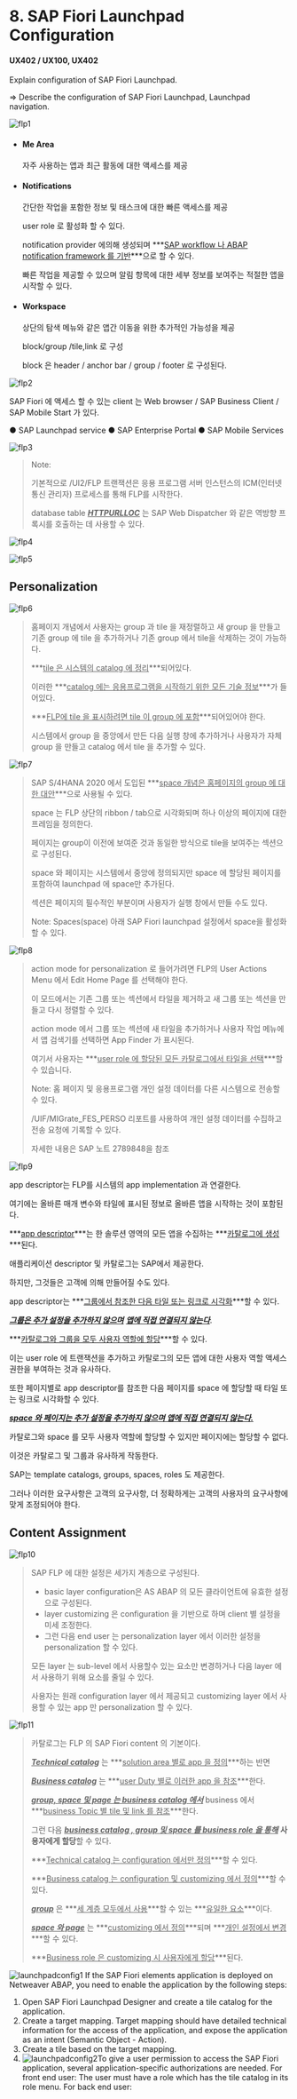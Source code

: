# 8. SAP Fiori Launchpad Configuration

#### UX402 / UX100, UX402

Explain configuration of SAP Fiori Launchpad.

=> Describe the configuration of SAP Fiori Launchpad, Launchpad navigation.





![flp1](img/flp1.png)

* #### Me Area

  자주 사용하는 앱과 최근 활동에 대한 액세스를 제공

* #### Notifications

  간단한 작업을 포함한 정보 및 태스크에 대한 빠른 액세스를 제공

  user role 로 활성화 할 수 있다.

  notification provider 에의해 생성되며 ***<u>SAP workflow 나 ABAP notification framework 를 기반</u>***으로 할 수 있다.

  빠른 작업을 제공할 수 있으며 알림 항목에 대한 세부 정보를 보여주는 적절한 앱을 시작할 수 있다.

* #### Workspace

  상단의 탐색 메뉴와 같은 앱간 이동을 위한 추가적인 가능성을 제공

  block/group /tile,link 로 구성

  block 은 header / anchor bar / group / footer 로 구성된다.  

![flp2](img/flp2.png)

SAP Fiori 에 액세스 할 수 있는 client 는 Web browser / SAP Business Client / SAP Mobile Start 가 있다. 

● SAP Launchpad service
● SAP Enterprise Portal
● SAP Mobile Services

![flp3](img/flp3.png)

> Note:
>
> 기본적으로 /UI2/FLP 트랜잭션은 응용 프로그램 서버 인스턴스의 ICM(인터넷 통신 관리자) 프로세스를 통해 FLP를 시작한다. 
>
> database table ***<u>HTTPURLLOC</u>*** 는 SAP Web Dispatcher 와 같은 역방향 프록시를 호출하는 데 사용할 수 있다.

![flp4](img/flp4.png)

![flp5](img/flp5.png)





## Personalization

![flp6](img/flp6.png)

> 홈페이지 개념에서 사용자는 group 과 tile 을 재정렬하고 새 group 을 만들고 기존 group 에 tile 을 추가하거나 기존 group 에서 tile을 삭제하는 것이 가능하다.
>
> ***<u>tile 은 시스템의 catalog 에 정리</u>***되어있다.
>
> 이러한 ***<u>catalog 에는 응용프로그램을 시작하기 위한 모든 기술 정보</u>***가 들어있다.
>
> ***<u>FLP에 tile 을 표시하려면 tile 이 group 에 포함</u>***되어있어야 한다.
>
> 시스템에서 group 을 중앙에서 만든 다음 실행 창에 추가하거나 사용자가 자체 group 을 만들고 catalog 에서 tile 을 추가할 수 있다. 

![flp7](img/flp7.png)

> SAP S/4HANA 2020 에서 도입된 ***<u>space 개념은 홈페이지의 group 에 대한 대안</u>***으로 사용될 수 있다.
>
> space 는 FLP 상단의  ribbon / tab으로 시각화되며 하나 이상의 페이지에 대한 프레임을 정의한다.
>
> 페이지는 group이 이전에 보여준 것과 동일한 방식으로 tile을 보여주는 섹션으로 구성된다.
>
> space 와 페이지는 시스템에서 중앙에 정의되지만 space 에 할당된 페이지를 포함하여 launchpad 에 space만 추가된다. 
>
> 섹션은 페이지의 필수적인 부분이며 사용자가 실행 창에서 만들 수도 있다.
>
> Note:
> Spaces(space) 아래 SAP Fiori launchpad  설정에서 space을 활성화할 수 있다.

![flp8](img/flp8.png)

> action mode for personalization 로 들어가려면 FLP의  User Actions Menu 에서 Edit Home Page 를 선택해야 한다.
>
> 이 모드에서는 기존 그룹 또는 섹션에서 타일을 제거하고 새 그룹 또는 섹션을 만들고 다시 정렬할 수 있다.
>
> action mode 에서 그룹 또는 섹션에 새 타일을 추가하거나 사용자 작업 메뉴에서 앱 검색기를 선택하면 App Finder 가 표시된다.
>
> 여기서 사용자는 ***<u>user role 에 할당된 모든 카탈로그에서 타일을 선택</u>***할 수 있습니다.
>
> Note:
> 홈 페이지 및 응용프로그램 개인 설정 데이터를 다른 시스템으로 전송할 수 있다.
>
> /UIF/MIGrate_FES_PERSO 리포트를 사용하여 개인 설정 데이터를 수집하고 전송 요청에 기록할 수 있다.
>
> 자세한 내용은 SAP 노트 2789848을 참조

![flp9](img/flp9.png)

app descriptor는 FLP를 시스템의 app implementation 과 연결한다.

여기에는 올바른 매개 변수와 타일에 표시된 정보로 올바른 앱을 시작하는 것이 포함된다.

***<u>app descriptor</u>***는 한 솔루션 영역의 모든 앱을 수집하는 ***<u>카탈로그에 생성</u>***된다.

애플리케이션 descriptor 및 카탈로그는 SAP에서 제공한다. 

하지만, 그것들은 고객에 의해 만들어질 수도 있다.

app descriptor는 ***<u>그룹에서 참조한 다음 타일 또는 링크로 시각화</u>***할 수 있다.

***<u>그룹은 추가 설정을 추가하지 않으며</u>*** ***<u>앱에 직접 연결되지 않는다</u>***. 

***<u>카탈로그와 그룹을 모두 사용자 역할에 할당</u>***할 수 있다.

이는 user role 에 트랜잭션을 추가하고 카탈로그의 모든 앱에 대한 사용자 역할 액세스 권한을 부여하는 것과 유사하다.

또한 페이지별로 app descriptor를 참조한 다음 페이지를 space 에 할당할 때 타일 또는 링크로 시각화할 수 있다.

***<u>space 와 페이지는 추가 설정을 추가하지 않으며 앱에 직접 연결되지 않는다.</u>***

카탈로그와 space 를 모두 사용자 역할에 할당할 수 있지만 페이지에는 할당할 수 없다. 

이것은 카탈로그 및 그룹과 유사하게 작동한다.

SAP는 template catalogs, groups, spaces, roles 도 제공한다. 

그러나 이러한 요구사항은 고객의 요구사항, 더 정확하게는 고객의 사용자의 요구사항에 맞게 조정되어야 한다.







## Content Assignment

![flp10](img/flp10.png)

> SAP FLP 에 대한 설정은 세가지 계층으로 구성된다.
>
> * basic layer configuration은 AS ABAP 의 모든 클라이언트에 유효한 설정으로 구성된다.
> *  layer customizing 은 configuration 을 기반으로 하며 client 별 설정을 미세 조정한다. 
> * 그런 다음 end user 는 personalization layer 에서 이러한 설정을 personalization 할 수 있다. 
>
> 모든 layer 는 sub-level 에서 사용할수 있는 요소만 변경하거나 다음 layer 에서 사용하기 위해 요소를 줄일 수 있다. 
>
> 사용자는 원래 configuration layer 에서 제공되고 customizing layer 에서 사용할 수 있는 app 만 personalization 할 수 있다. 

![flp11](img/flp11.png)

> 카탈로그는 FLP  의 SAP Fiori content 의 기본이다.
>
> ***<u>Technical catalog</u>*** 는 ***<u>solution area 별로 app 을 정의</u>***하는 반면
>
> ***<u>Business catalog</u>*** 는 ***<u>user Duty 별로 이러한 app 을 참조</u>***한다.
>
> ***<u>group, space 및 page 는 business catalog 에서</u>*** business 에서 ***<u>business Topic 별 tile 및 link 를 참조</u>***한다. 
>
> 그런 다음 ***<u>business catalog , group 및 space 를 business role 을 통해</u>*** **사용자에게 할당**할 수 있다. 
>
> ***<u>Technical catalog 는 configuration 에서만 정의</u>***할 수 있다. 
>
> ***<u>Business catalog 는 configuration 및 customizing 에서 정의</u>***할 수 있다.  
>
> ***<u>group</u>*** 은 ***<u>세 계층 모두에서 사용</u>***할 수 있는 ***<u>유일한 요소</u>***이다. 
>
> ***<u>space 와 page</u>*** 는 ***<u>customizing 에서 정의</u>***되며 ***<u>개인 설정에서 변경</u>***할 수 있다. 
>
> ***<u>Business role 은 customizing  시 사용자에게 할당</u>***된다. 









![launchpadconfig1](img/launchpadconfig1.png)
If the SAP Fiori elements application is deployed on Netweaver ABAP, you need to enable the 
application by the following steps:

1. Open SAP Fiori Launchpad Designer and create a tile catalog for the application.
2. Create a target mapping. Target mapping should have detailed technical information for 
    the access of the application, and expose the application as an intent (Semantic Object - 
    Action).
3. Create a tile based on the target mapping.
4. ![launchpadconfig2](img/launchpadconfig2.png)To give a user permission to access the SAP Fiori application, several application-specific 
    authorizations are needed.
    For front end user:
    The user must have a role which has the tile catalog in its role menu.
    For back end user:

